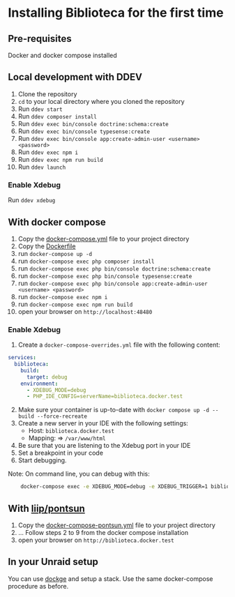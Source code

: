 # Installing Biblioteca for the first time
## Pre-requisites
Docker and docker compose installed

## Local development with DDEV

1. Clone the repository
2. `cd` to your local directory where you cloned the repository
3. Run `ddev start`
4. Run `ddev composer install`
5. Run `ddev exec bin/console doctrine:schema:create`
6. Run `ddev exec bin/console typesense:create`
7. Run `ddev exec bin/console app:create-admin-user <username> <password>`
8. Run `ddev exec npm i`
9. Run `ddev exec npm run build`
10. Run `ddev launch`

### Enable Xdebug
Run `ddev xdebug` 


## With docker compose

1. Copy the [docker-compose.yml](docker-compose.yml) file to your project directory
2. Copy the [Dockerfile](Dockerfile)
3. run `docker-compose up -d`
4. run `docker-compose exec php composer install`
5. run `docker-compose exec php bin/console doctrine:schema:create`
6. run `docker-compose exec php bin/console typesense:create`
7. run `docker-compose exec php bin/console app:create-admin-user <username> <password>`
8. run `docker-compose exec npm i`
9. run `docker-compose exec npm run build`
10. open your browser on `http://localhost:48480`

### Enable Xdebug

1. Create a `docker-compose-overrides.yml` file with the following content:

```yaml
services:
  biblioteca:
    build:
      target: debug
    environment:
      - XDEBUG_MODE=debug
      - PHP_IDE_CONFIG=serverName=biblioteca.docker.test
```
2. Make sure your container is up-to-date with `docker compose up -d --build --force-recreate`
3. Create a new server in your IDE with the following settings:
   - Host: `biblioteca.docker.test`
   - Mapping: <your local project root dir> => `/var/www/html`
4. Be sure that you are listening to the Xdebug port in your IDE
5. Set a breakpoint in your code
6. Start debugging.


Note: On command line, you can debug with this:
```bash
    docker-compose exec -e XDEBUG_MODE=debug -e XDEBUG_TRIGGER=1 biblioteca ./vendor/bin/phpunit
```

## With [liip/pontsun](https://github.com/liip/pontsun)
1. Copy the [docker-compose-pontsun.yml](docker-compose-pontsun.yml) file to your project directory 
2. ... Follow steps 2 to 9 from the docker compose installation
3. open your browser on `http://biblioteca.docker.test`


## In your Unraid setup
You can use [dockge](https://github.com/louislam/dockge) and setup a stack. Use the same docker-compose procedure as before.